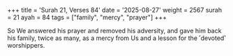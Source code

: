 +++
title = 'Surah 21, Verses 84'
date = '2025-08-27'
weight = 2567
surah = 21
ayah = 84
tags = ["family", "mercy", "prayer"]
+++

So We answered his prayer and removed his adversity, and gave him back his family, twice as many, as a mercy from Us and a lesson for the ˹devoted˺ worshippers.